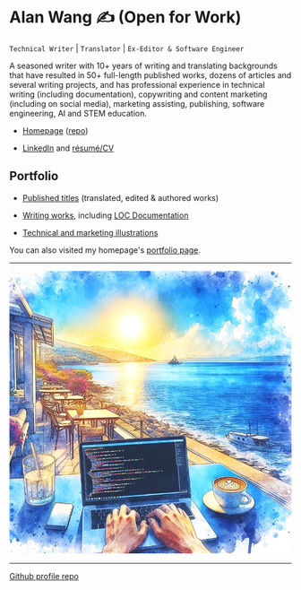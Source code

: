 # Alan Wang ✍️ (Open for Work)

`Technical Writer` | `Translator` | `Ex-Editor & Software Engineer`

A seasoned writer with 10+ years of writing and translating backgrounds that have resulted in 50+ full-length published works, dozens of articles and several writing projects, and has professional experience in technical writing (including documentation), copywriting and content marketing (including on social media), marketing assisting, publishing, software engineering, AI and STEM education.

- [Homepage](https://alankrantas.github.io/) ([repo](https://github.com/alankrantas/alankrantas.github.io))

- [LinkedIn](https://www.linkedin.com/in/alankrantas/) and [résumé/CV](https://www.cake.me/krantas)

## Portfolio

- [Published titles](https://github.com/alankrantas/alankrantas/blob/main/works/published.md) (translated, edited & authored works)

- [Writing works](https://github.com/alankrantas/alankrantas/blob/main/works/projects.md), including [LOC Documentation](https://loc-documentation.vercel.app/)

- [Technical and marketing illustrations](https://github.com/alankrantas/alankrantas/blob/main/works/illustration.md)

You can also visited my homepage's [portfolio page](https://alankrantas.github.io/?view=work).

---

![profile](profile.jpg)

---

[Github profile repo](https://github.com/alankrantas/alankrantas)
